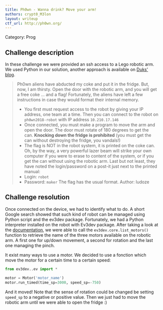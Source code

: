 ```yaml
---
title: Ph0wn - Wanna drink? Move your arm!
authors: crypt0_M3lon
layout: writeup
ctf_url: http://ph0wn.org/
---
```

Category: Prog

## Challenge description
In these challenge we were provided an ssh access to a Lego robotic arm. We used Python in our solution, another approach is available on [Duks' blog](http://duksctf.github.io/2018/12/14/Ph0wn2018-wannadrink.html).

> Ph0wn aliens have abducted my coke and put it in the fridge. But, now, I am thirsty. Open the door with the robotic arm, and you will get a free coke ... and a flag!
> Fortunately, the aliens have left a few instructions in case they would format their internal memory.
> - You first  must request access to the robot by giving your IP address, one team at a time. Then you can connect to the robot on `ph0wn2018-robot` with IP address `10.210.17.146`
> - Once connected, you must make a program to move the arm and open the door. The door must rotate of 180 degrees to get the can. **Knocking down the fridge is prohibited** (you must get the can without destroying the fridge, you vandals!)
> - The flag is NOT in the robot system, it is printed on the coke can. Oh, by the way, a very powerful lazer beam will strike your own computer if you were to erase to content of the system, or if you get the can without using the robotic arm.
> Last but not least, they have noted the login/password on a post-it just next to the printed manual:
> - Login: `robot`
> - Password: `maker`
> The flag has the usual format.
> Author: ludoze

## Challenge resolution
Once connected on the device, we had to identify what to do. A short Google search showed that such kind of robot can be managed using Python script and the ev3dev package. Fortunately, we had a Python interpreter installed on the robot with Ev3dev package. After taking a look at the [documentation](https://ev3dev-lang.readthedocs.io/projects/python-ev3dev/en/stable/spec.html), we were able to call the `ev3dev.core.list_motors()` function to retrieve the name of the three motors available on the robotic arm. A first one for up/down movement, a second for rotation and the last one managing the pinch.

It exist many ways to use a motor. We decided to use a fonction which move the motor for a certain time to a certain speed:
```python
from ev3dev..ev import *

motor = Motor('motor_name')
motor.run_timed(time_sp=3000, speed_sp=-750)
```
And it moved! Note that the sense of rotation could be changed be setting `speed_sp` to a negative or positive value.
Then we just had to move the robotic arm until we were able to open the fridge :)
